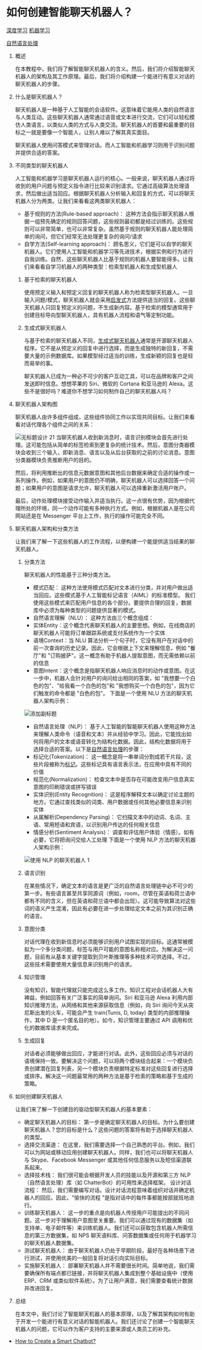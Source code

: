 # 如何创建智能聊天机器人？

[深度学习](https://www.baeldung.com/cs/category/ai/deep-learning) [机器学习](https://www.baeldung.com/cs/category/ai/ml)

[自然语言处理](https://www.baeldung.com/cs/tag/nlp)

1. 概述

    在本教程中，我们将了解智能聊天机器人的含义。然后，我们将介绍智能聊天机器人的架构及其工作原理。最后，我们将介绍构建一个能进行有意义对话的聊天机器人的步骤。

2. 什么是聊天机器人？

    聊天机器人是一种基于人工智能的会话软件。这意味着它能用人类的自然语言与人类互动。这些聊天机器人通常通过语音或文本进行交流，它们可以轻松模仿人类语言，以类似人类的方式与人类交流。聊天机器人的首要和最重要的目标之一就是要像一个智能人，让别人难以了解其真实面目。

    聊天机器人使用问答模式来管理对话。而人工智能和机器学习则用于识别问题并提供合适的答案。

3. 不同类型的聊天机器人

    人工智能和机器学习是聊天机器人运行的核心。一般来说，聊天机器人通过将收到的用户问题与预定义指令进行比较来识别请求。它通过高级算法处理请求，然后做出适当回应。根据聊天机器人分析输入和回复的方式，可以将聊天机器人分为两类。让我们来看看这两类聊天机器人：

    - 基于规则的方法(Rule-based approach)： 这种方法会指示聊天机器人根据一组预先确定的规则回答问题，这些规则最初都是经过训练的。这些规则可以非常简单，也可以非常复杂。虽然基于规则的聊天机器人能处理简单的询问，但它们经常无法处理更复杂的询问/请求
    - 自学方法(Self-learning approach)： 顾名思义，它们是可以自学的聊天机器人。它们使用人工智能和机器学习等先进技术，根据实例和行为进行自我训练。自然，这些聊天机器人比基于规则的机器人要智能得多。让我们来看看自学习机器人的两种类型：检索型机器人和生成型机器人
    1. 基于检索的聊天机器人

        使用预定义输入和预定义回复的聊天机器人称为检索型聊天机器人。一旦输入问题/模式，聊天机器人就会采用[启发式](https://www.baeldung.com/cs/heuristics)方法提供适当的回复。这些聊天机器人只回复预定义的问题，不生成新内容。基于检索的模型通常用于创建目标导向型聊天机器人，具有机器人流程和语气等定制功能。

    2. 生成式聊天机器人

        与基于检索的聊天机器人不同，[生成式聊天机器人](https://medium.com/botsupply/generative-model-chatbots-e422ab08461e)通常是开源聊天机器人程序。它不是从预定义的回复中进行选择，而是生成独特的新回复，不需要大量的示例数据库。如果模型经过适当的训练，生成新颖的回复也是轻而易举的事。

        聊天机器人已成为一种必不可少的客户互动工具，可以在品牌和客户之间发送即时信息。想想苹果的 Siri、微软的 Cortana 和亚马逊的 Alexa。这些不是很好吗？难道你不想学习如何制作自己的聊天机器人吗？

4. 聊天机器人架构图

    聊天机器人由许多组件组成，这些组件协同工作以实现共同目标。让我们来看看对话代理各个组件之间的关系：

    ![无标题设计 21](pic/Untitled-design-21.webp)
    当聊天机器人收到新消息时，语言识别模块会首先进行处理。这可能包括从简单的标签检索到更复杂的统计技术。然后，意图分类器模块会收到三个输入，即新消息、语言以及从后台获取的之前的讨论消息。意图分类器模块负责推断用户的目的。

    然后，将利用推断出的信息元数据意图和其他后台数据来确定合适的操作或一系列操作。例如，如果用户的意图仍不明确，聊天机器人可以选择回答一个问题；如果用户的意图是请求允许，聊天机器人可以选择重新激活用户账户。

    最后，动作处理模块接受动作输入并适当执行。这一点很有优势，因为根据代理所处的环境，同一个动作可能有多种执行方式。例如，根据机器人是在公司网站还是在 Messenger 平台上工作，执行的操作可能完全不同。

5. 聊天机器人架构和分类方法

    让我们来了解一下这些机器人的工作流程，以便构建一个能提供适当结果的聊天机器人。

    1. 分类方法

        聊天机器人的性能基于三种分类方法。

        - 模式匹配： 这种方法使用模式匹配对文本进行分类，并对用户做出适当回应。这些模式基于人工智能标记语言（AIML）的标准模型。
        我们使用这些模式来匹配用户信息的各个部分。要提供合理的回复，数据库中必须为每种类型的问题提供显著的模式。
        - 自然语言理解（NLU）： 这种方法由三个概念组成：
        - 实体Entity：这个概念代表聊天机器人的主要思想。例如，在线商店的聊天机器人可能将订单跟踪系统或支付系统作为一个实体
        - 语境Context：当 NLU 算法分析一个句子时，它没有用户在对话中的前一次查询的历史记录。因此，它会根据上下文来理解信息，例如 "餐厅"和 "订购披萨"。这一概念有助于机器人提取意图，而无需依赖以前的信息
        - 意图Intent：这个概念是指聊天机器人响应消息时的动作或意图。在这一步中，机器人会针对用户的询问给出相同的答案，如 "我想要一个白色的包"、"给我看一个白色的包"和 "我想购买一个白色的包"，因为它们触发的命令都是 "白色的包"。
        下面是一个使用 NLU 方法的聊天机器人架构示例：

        ![添加副标题](pic/Add-a-subheading-1-1-e1631991424516.webp)

        - 自然语言处理（NLP）： 基于人工智能的智能聊天机器人使用这种方法来理解人类命令（语音和文本）并从经验中学习。因此，它能找出如何将用户的文本或语音转化为结构化数据。因此，结构化数据将用于选择合适的答案。以下是[自然语言处理](https://www.baeldung.com/cs/nlp-encoder-decoder-models)的步骤：
        - 标记化(Tokenization)： 这一概念是将一串单词分割成若干片段，这些片段被称为[标记](https://www.baeldung.com/cs/automatic-keyword-keyphrase-extraction)。这些标记具有语言表示法，在应用中具有不同的价值
        - 规范化(Normalization)： 检查文本中是否存在可能改变用户信息真实意图的印刷错误或拼写错误
        - 实体识别(Entity Recognition)： 这是程序解释文本以确定讨论主题的地方。它通过查找类似的词类、用户数据或任何其他必要信息来识别实体
        - 从属解析(Dependency Parsing)： 它扫描文本中的动词、名词、主语、常用短语和宾语，以识别用户传达的任何相关信息
        - 情感分析(Sentiment Analysis)： 调查和评估用户体验（情感）。如有必要，它将把询问交给人工处理
        下面是一个使用 NLP 方法的聊天机器人架构示例：

        ![使用 NLP 的聊天机器人 1](pic/chatbot-with-NLP-1-e1631997077793.webp)

    2. 语言识别

        在某些情况下，确定文本的语言是更广泛的自然语言处理链中必不可少的第一步。有些语言甚至共享同源词（例如，room，尽管在英语和荷兰语中都有不同的含义，但在英语和荷兰语中都会出现）。这可能导致算法对这些词的语义产生混淆，因此有必要在进一步处理给定文本之前为其识别正确的语言。

    3. 意图分类

        对话代理在收到新信息时必须能够识别用户试图实现的目标。这通常被模拟为一个多分类问题，标签与用户可能的意图名称相对应。为解决这一问题，目前有从基本关键字提取到贝叶斯推理等多种技术可供选择。不过，这些技术需要使用大量信息来识别用户的请求。

    4. 知识管理

        没有知识，智能代理就只能完成这么多工作。知识工程对会话机器人大有裨益，例如回答有关广泛事实的简单询问。Siri 和亚马逊 Alexa 利用内部知识推理方法，从网络和其他来源获取信息（例如，向 Siri 询问今天从突尼斯出发的火车，可能会产生 train(Tunis, D, today) 类型的内部推理操作，其中 D 是一个匿名目的地）。如今，知识管理主要通过 API 调用和优化的数据库请求来完成。

    5. 生成回复

        对话者必须能够做出回应，才能进行对话。此外，这些回应必须与对话的语境保持一致。要解决这个问题，可以将两个模块结合起来：一个模块负责创建潜在回复列表，另一个模块负责根据特定标准对这些回复进行选择或排序。解决这一问题最常用的两种方法是基于检索的策略和基于生成的策略。

6. 如何创建聊天机器人

    让我们来了解一下创建目的驱动型聊天机器人的基本要素：

    - 确定聊天机器人的目标： 第一步是确定聊天机器人的目标。为什么要创建聊天机器人？您的目标是什么？这些问题的答案将有助于选择聊天机器人的类型。
    - 选择交流渠道： 在这里，我们需要选择一个自己熟悉的平台。例如，我们可以为网站或移动应用创建聊天机器人。同样，我们也可以将聊天机器人与 Skype、Facebook Messenger 或其他任何信息服务以及短信渠道联系起来。
    - 选择技术栈： 我们很可能会根据开发人员的技能以及开源和第三方 NLP（自然语言处理）库（如 ChatterBot）的可用性来选择框架。
    设计对话流程：  然后，我们需要编写对话。设计对话流程意味着组织对话并确定机器人的回应。因此，"愉快的流程 "是指对话中的每件事都能按部就班地进行。
    - 训练聊天机器人： 这一步的重点是向机器人传授用户可能提出的不同问题。这一步对于理解用户意图至关重要。我们可以通过现有的数据集（如支持单、电子邮件等）来训练机器人。我们还可以获取包含机器人所需信息的第三方数据集，如 NPS 聊天语料库、问答数据集或任何用于机器学习的聊天机器人数据集。
    - 测试聊天机器人： 由于聊天机器人仍处于早期阶段，最好在各种场景下进行测试，并使用优美的一般回复将对话引向实际目标。
    - 实施聊天机器人： 部署聊天机器人并不需要很长时间。简单地说，我们需要确保所有端点都已链接，并将聊天机器人集成到整个基础设施中（使用 ERP、CRM 或类似软件系统）。为了让用户满意，我们需要查看统计数据并改进回复。
7. 总结

    在本文中，我们讨论了智能聊天机器人的基本原理，以及了解其架构如何有助于开发一个能进行有意义对话的智能机器人。我们还讨论了创建一个智能聊天机器人的问题，它可以作为客户支持的主要来源或人类员工的补充。

- [How to Create a Smart Chatbot?](https://www.baeldung.com/cs/smart-chatbots)
